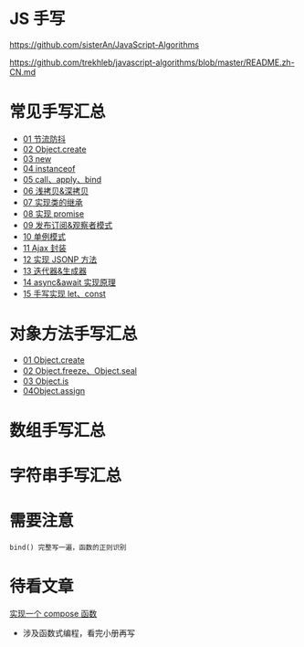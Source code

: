 # JS 手写

https://github.com/sisterAn/JavaScript-Algorithms

https://github.com/trekhleb/javascript-algorithms/blob/master/README.zh-CN.md

# 常见手写汇总

- [01 节流防抖](./common/01防抖节流.md)
- [02 Object.create](./common/02Object_create.md)
- [03 new](./common/03new.md)
- [04 instanceof](./common/04instanceof.md)
- [05 call、apply、bind](./common/05call、apply、bind.md)
- [06 浅拷贝&amp;深拷贝](./common/06浅拷贝&深拷贝.md)
- [07 实现类的继承](./common/07实现类的继承.md)
- [08 实现 promise](./common/08实现PromisesA+%20.md)
- [09 发布订阅&amp;观察者模式](./common/09发布订阅&观察者模式.md)
- [10 单例模式](./common/10单例模式.md)
- [11 Ajax 封装](./common/11Ajax封装.md)
- [12 实现 JSONP 方法](./common/12实现JSONP方法.md)
- [13 迭代器&amp;生成器](./common/13迭代器&生成器.md)
- [14 async&amp;await 实现原理](./common/14async&await实现原理.md)
- [15 手写实现 let、const](./common/15手写实现let、const.md)

# 对象方法手写汇总

- [01 Object.create](./common/02Object_create.md)
- [02 Object.freeze、Object.seal](./object/02Object.freeze.md)
- [03 Object.is](./object/03Object.is.md)
- [04Object.assign](./object/04Object.assign.md)

# 数组手写汇总

# 字符串手写汇总

# 需要注意

```
bind() 完整写一遍，函数的正则识别
```

# 待看文章

[实现一个 compose 函数](https://segmentfault.com/a/1190000011447164)

- 涉及函数式编程，看完小册再写
